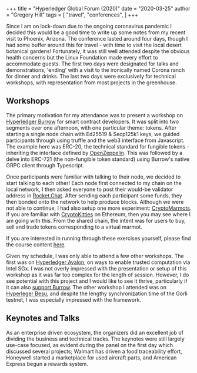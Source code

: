 +++
title = "Hyperledger Global Forum (2020)"
date = "2020-03-25"
author = "Gregory Hill"
tags = [
    "travel",
    "conferences",
]
+++

Since I am on lock-down due to the ongoing coronavirus pandemic I decided this would be a good time to write up some notes from my recent visit to Phoenix, Arizona. The conference lasted around four days, though I had some buffer around this for travel - with time to visit the local desert botanical gardens! Fortunately, it was still well attended despite the obvious health concerns but the Linux Foundation made every effort to accommodate guests. The first two days were designated for talks and demonstrations, 'ending' with a visit to the ironically named Corona ranch for dinner and drinks. The last two days were exclusively for technical workshops, with representation from most projects in the greenhouse.

## Workshops

The primary motivation for my attendance was to present a workshop on [Hyperledger Burrow](https://github.com/hyperledger/burrow) for smart contract developers. It was split into two segments over one afternoon, with one particular theme: tokens. After starting a single node chain with Ed25519 & Secp125k1 keys, we guided participants through using truffle and the web3 interface from Javascript. The example here was ERC-20, the technical standard for fungible tokens - inheriting the interface defined by [OpenZeppelin](https://github.com/OpenZeppelin/openzeppelin-contracts). This was followed by a delve into ERC-721 (the non-fungible token standard) using Burrow's native GRPC client through Typescript. 

Once participants were familiar with talking to their node, we decided to start talking to each other! Each node first connected to my chain on the local network, I then asked everyone to post their would-be validator address in [Rocket.Chat](https://chat.hyperledger.org/channel/burrow). After sending each participant some funds, they then bonded onto the network to help produce blocks. Although we were not able to continue, I had also setup one more experiment: [CryptoMarmots](https://github.com/gregdhill/cryptomarmots). If you are familiar with [CryptoKitties](https://www.cryptokitties.co/) on Ethereum, then you may see where I am going with this. From the shared chain, the intent was for users to buy, sell and trade tokens corresponding to a virtual marmot.

If you are interested in running through these exercises yourself, please find the course content [here](https://github.com/gregdhill/hyperledger-global-forum-2020).

Given my schedule, I was only able to attend a few other workshops. The first was on [Hyperledger Avalon](https://github.com/hyperledger/avalon), on ways to enable trusted computation via Intel SGx. I was not overly impressed with the presentation or setup of this workshop as it was far too complex for the length of session. However, I do see potential with this project and I would like to see it thrive, particularly if it can also [support Burrow](https://github.com/hyperledger/avalon/issues/306). The other workshop I attended was on [Hyperleger Besu](https://github.com/hyperledger/besu), and despite the lengthy synchronization time of the Görli testnet, I was especially impressed with the framework.

## Keynotes and Talks

As an enterprise driven ecosystem, the organizers did an excellent job of dividing the business and technical tracks. The keynotes were still largely use-case focused, as evident during the panel on the first day which discussed several projects; Walmart has driven a food traceability effort, Honeywell started a marketplace for used aircraft parts, and American Express begun a rewards system.
